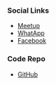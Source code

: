 

### Social Links

* [Meetup](https://www.meetup.com/owasp-lahore-chapter/)
* [WhatApp](https://chat.whatsapp.com/IZmxCVWsS13FjFqOlUihcb)
* [Facebook](https://www.facebook.com/owasplahore/)

### Code Repo

* [GitHub](https://github.com/OWASP/www-chapter-lahore)
